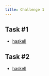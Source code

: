 ```yaml
---
title: Challenge 1
---
```



## Task #1

- [haskell](https://github.com/manwar/perlweeklychallenge-club/blob/master/challenge-001/alexander-pankoff/haskell/ch-1.hs)

## Task #2

- [haskell](https://github.com/manwar/perlweeklychallenge-club/blob/master/challenge-001/alexander-pankoff/haskell/ch-2.hs)
